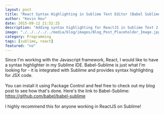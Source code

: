 ```yaml
---
layout: post
title: "React Syntax Highlighting in Sublime Text Editor (Babel Sublime)"
author: "Kevin Hou"
date: 2015-09-12 21:52:25
description: "Adding syntax highlighting for ReactJS in Sublime Text 2."
image: "./../../../../media/blog/images/Blog_Post_Placeholder_Image.jpg"
category: Programming
tags: [sublime, react]
featured: "no"
---
```

Since I'm working with the Javascript framework, React, I would like to have a syntax highlighter in my Sublime IDE. Babel-Sublime is just what I'm looking for - it is integrated with Sublime and provides syntax highlighting for JSX code.
<br />
<br />
You can install it using Package Control and feel free to check out my blog post to see how that's done. Here's the link to Babel-Sublime:
<br />
<a href="https://github.com/babel/babel-sublime">https://github.com/babel/babel-sublime</a>
<br />
<br />
I highly recommend this for anyone working in ReactJS on Sublime!